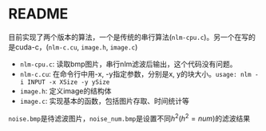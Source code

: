 # README
目前实现了两个版本的算法，一个是传统的串行算法(`nlm-cpu.c`)。另一个在写的是cuda-c，(`nlm-c.cu`, `image.h`, `image.c`)
- `nlm-cpu.c`: 读取bmp图片，串行nlm滤波后输出，这个代码没有问题。
- `nlm-c.cu`: 在命令行中用-x, -y指定参数，分别是x, y的块大小。`usage: nlm -i INPUT -x XSize -y ySize`
- `image.h`: 定义image的结构体
- `image.c`: 实现基本的函数，包括图片存取、时间统计等

`noise.bmp`是待滤波图片，`noise_num.bmp`是设置不同$h^2$($h^2=num$)的滤波结果